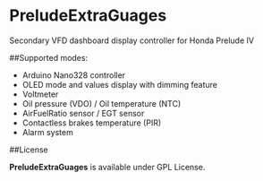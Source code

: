 # PreludeExtraGuages

Secondary VFD dashboard display controller for Honda Prelude IV

##Supported modes:

 - Arduino Nano328 controller
 - OLED mode and values display with dimming feature
 - Voltmeter
 - Oil pressure (VDO) / Oil temperature (NTC)
 - AirFuelRatio sensor / EGT sensor
 - Contactless brakes temperature (PIR)
 - Alarm system

##License

**PreludeExtraGuages** is available under GPL License.
